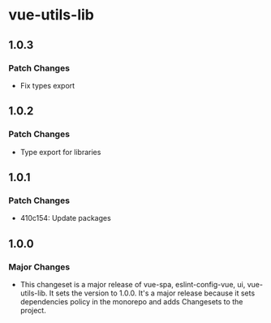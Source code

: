 # vue-utils-lib

## 1.0.3

### Patch Changes

- Fix types export

## 1.0.2

### Patch Changes

- Type export for libraries

## 1.0.1

### Patch Changes

- 410c154: Update packages

## 1.0.0

### Major Changes

- This changeset is a major release of vue-spa, eslint-config-vue, ui, vue-utils-lib.
  It sets the version to 1.0.0.
  It's a major release because it sets dependencies policy in the monorepo and adds Changesets to the project.
